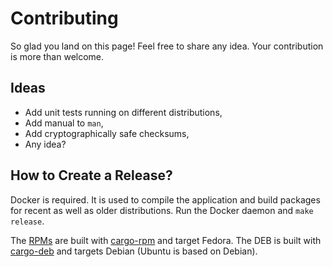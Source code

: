 # Contributing

So glad you land on this page! Feel free to share any idea. Your contribution is more than welcome.

## Ideas

* Add unit tests running on different distributions,
* Add manual to `man`,
* Add cryptographically safe checksums,
* Any idea?

## How to Create a Release?

Docker is required. It is used to compile the application and build packages for recent as well as older distributions. Run the Docker daemon and `make release`.

The [RPMs](https://rpm-packaging-guide.github.io/) are built with [cargo-rpm](https://crates.io/crates/cargo-rpm) and target Fedora. The DEB is built with [cargo-deb](https://crates.io/crates/cargo-deb) and targets Debian (Ubuntu is based on Debian).
